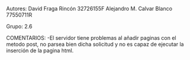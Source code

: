 Autores: David Fraga Rincón 32726155F
         Alejandro M. Calvar Blanco 77550711R

Grupo: 2.6

COMENTARIOS:
-El servidor tiene problemas al añadir paginas con el metodo post, no parsea bien dicha solicitud y no es capaz de ejecutar la inserción de la pagina html.